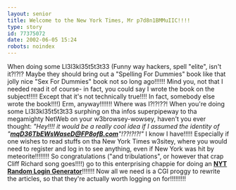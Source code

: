 ```yaml
---
layout: senior
title: Welcome to the New York Times, Mr p7d8n1BMMuIIC!!!!
type: story
id: 77375072
date: 2002-06-05 15:24
robots: noindex
---
```

When doing some Ll3l3kl35t5t3t33 (Funny way hackers, spell "elite", isn't it?!?!? Maybe they should bring out a "Spelling For Dummies" book like that jolly nice "Sex For Dummies" book not so long ago!!!!!! Mind you, not that I needed read it of course- in fact, you could say I wrote the book on the subject!!!!! Except that it's not technically true!!!! In fact, somebody else wrote the book!!!!) Erm, anyway!!!!!!! Where was I?!?!??! When you're doing some Ll3l3kl35t5t3t33 surphing on tha infos superpipeway to tha megamighty NetWeb on your w3browsey-wowsey, haven't you ever thought: <i>"Hey!!!! it would be a really cool idea if I assumed the identity of "<b>mqD36TbEWsWaseD@FP8ofB.com</b>"!??!?!?!"</i> I know I have!!!!! Especially if one wishes to read stuffs on tha New York Times w3sitey, where you would need to register and log in to see anything, even if New York was hit by meteorite!!!!!!!! So congratulations ("and tribulations", or however that crap Cliff Richard song goes!!!!) go to this enterprising chappie for doing an <b><a href="http://www.majcher.com/nytview.html" title="'Thanks to Brad Choate' apparently!!!!!">NYT Random Login Generator</a></b>!!!!!!! Now all we need is a CGI proggy to rewrite the articles, so that they're actually worth logging on for!!!!!!!!!